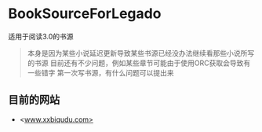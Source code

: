 # BookSourceForLegado
适用于阅读3.0的书源
> 本身是因为某些小说延迟更新导致某些书源已经没办法继续看那些小说所写的书源
> 目前还有不少问题，例如某些章节可能由于使用ORC获取会导致有一些错字
> 第一次写书源，有什么问题可以提出来
## 目前的网站
* <www.xxbiqudu.com>
